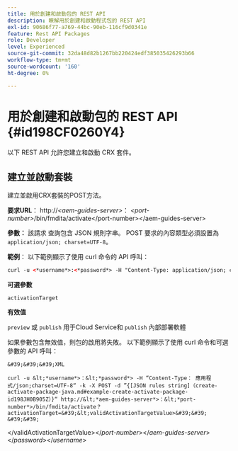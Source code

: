 ```yaml
---
title: 用於創建和啟動包的 REST API
description: 瞭解用於創建和啟動程式包的 REST API
exl-id: 90686f77-a769-44bc-90eb-116cf9d0341e
feature: Rest API Packages
role: Developer
level: Experienced
source-git-commit: 32da48d82b1267bb220424edf385035426293b66
workflow-type: tm+mt
source-wordcount: '160'
ht-degree: 0%

---
```


# 用於創建和啟動包的 REST API {#id198CF0260Y4}

以下 REST API 允許您建立和啟動 CRX 套件。

## 建立並啟動套裝

建立並啟用CRX套裝的POST方法。

**要求URL**：
http://*&lt;aem-guides-server\>*： *&lt;port-number\>*/bin/fmdita/activate&lt;/port-number\>&lt;/aem-guides-server\>

**參數：**
該請求 查詢包含 JSON 規則字串。 POST 要求的內容類型必須設置為 `application/json; charset=UTF-8`。

**範例**：
以下範例顯示了使用 curl 命令的 API 呼叫：

```XML
curl -u <*username*>:<*password*> -H "Content-Type: application/json; charset=UTF-8"  -k -X POST -d "{[JSON rules string](create-activate-package-java.md#example-create-activate-package-id198JH0B905Z)}" http://<*aem-guides-server*>:<*port-number*>/bin/fmdita/activate
```


**可選參數**

`activationTarget`

**有效值**

`preview` 或 `publish` 用于Cloud Service和 `publish` 內部部署軟體

如果參數包含無效值，則包的啟用將失敗。 以下範例顯示了使用 curl 命令和可選參數的 API 呼叫：


    &#39;&#39;&#39;XML
    
    curl -u &lt;*username*>：&lt;*password*> -H “Content-Type： 應用程式/json;charset=UTF-8“ -k -X POST -d ”{[JSON rules string]（create-activate-package-java.md#example-create-activate-package-id198JH0B905Z）}“ http://&lt;*aem-guides-server*>：&lt;*port-number*>/bin/fmdita/activate？activationTarget=&#39;&lt;validActivationTargetValue>&#39;&#39;
    &#39;&#39;
&lt;/validActivationTargetValue>&lt;/*port-number*>&lt;/*aem-guides-server*>&lt;/*password*>&lt;/*username*>